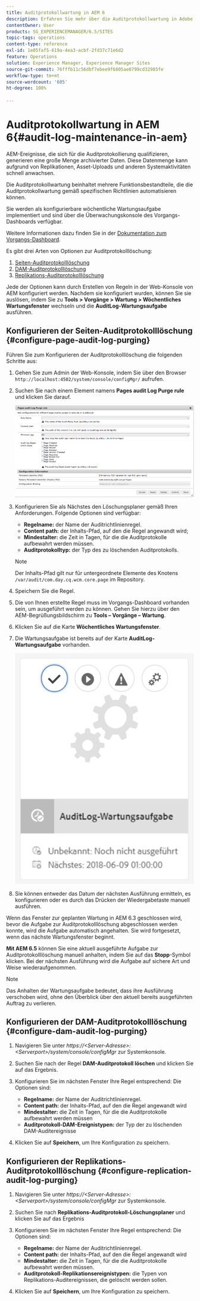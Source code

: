 ```yaml
---
title: Auditprotokollwartung in AEM 6
description: Erfahren Sie mehr über die Auditprotokollwartung in Adobe Experience Manager (AEM).
contentOwner: User
products: SG_EXPERIENCEMANAGER/6.5/SITES
topic-tags: operations
content-type: reference
exl-id: 1e05faf5-619a-4ea3-acbf-2fd37c71e6d2
feature: Operations
solution: Experience Manager, Experience Manager Sites
source-git-commit: 76fffb11c56dbf7ebee9f6805ae0799cd32985fe
workflow-type: tm+mt
source-wordcount: '605'
ht-degree: 100%

---
```


# Auditprotokollwartung in AEM 6{#audit-log-maintenance-in-aem}

AEM-Ereignisse, die sich für die Auditprotokollierung qualifizieren, generieren eine große Menge archivierter Daten. Diese Datenmenge kann aufgrund von Replikationen, Asset-Uploads und anderen Systemaktivitäten schnell anwachsen.

Die Auditprotokollwartung beinhaltet mehrere Funktionsbestandteile, die die Auditprotokollwartung gemäß spezifischen Richtlinien automatisieren können.

Sie werden als konfigurierbare wöchentliche Wartungsaufgabe implementiert und sind über die Überwachungskonsole des Vorgangs-Dashboards verfügbar.

Weitere Informationen dazu finden Sie in der [Dokumentation zum Vorgangs-Dashboard](/help/sites-administering/operations-dashboard.md).

Es gibt drei Arten von Optionen zur Auditprotokolllöschung:

1. [Seiten-Auditprotokolllöschung](/help/sites-administering/operations-audit-log.md#configure-page-audit-log-purging)
1. [DAM-Auditprotokolllöschung](/help/sites-administering/operations-audit-log.md#configure-dam-audit-log-purging)
1. [Replikations-Auditprotokolllöschung](/help/sites-administering/operations-audit-log.md#configure-replication-audit-log-purging)

Jede der Optionen kann durch Erstellen von Regeln in der Web-Konsole von AEM konfiguriert werden. Nachdem sie konfiguriert wurden, können Sie sie auslösen, indem Sie zu **Tools > Vorgänge > Wartung > Wöchentliches Wartungsfenster** wechseln und die **AuditLog-Wartungsaufgabe** ausführen.

## Konfigurieren der Seiten-Auditprotokolllöschung {#configure-page-audit-log-purging}

Führen Sie zum Konfigurieren der Auditprotokolllöschung die folgenden Schritte aus:

1. Gehen Sie zum Admin der Web-Konsole, indem Sie über den Browser `http://localhost:4502/system/console/configMgr/` aufrufen.

1. Suchen Sie nach einem Element namens **Pages audit Log Purge rule** und klicken Sie darauf.

   ![chlimage_1-365](assets/chlimage_1-365.png)

1. Konfigurieren Sie als Nächstes den Löschungsplaner gemäß Ihren Anforderungen. Folgende Optionen sind verfügbar:

   * **Regelname:** der Name der Auditrichtlinienregel.
   * **Content path:** der Inhalts-Pfad, auf den die Regel angewandt wird;
   * **Mindestalter:** die Zeit in Tagen, für die die Auditprotokolle aufbewahrt werden müssen.
   * **Auditprotokolltyp:** der Typ des zu löschenden Auditprotokolls.

   >[!NOTE]
   >
   >Der Inhalts-Pfad gilt nur für untergeordnete Elemente des Knotens `/var/audit/com.day.cq.wcm.core.page` im Repository.

1. Speichern Sie die Regel.
1. Die von Ihnen erstellte Regel muss im Vorgangs-Dashboard vorhanden sein, um ausgeführt werden zu können. Gehen Sie hierzu über den AEM-Begrüßungsbildschirm zu **Tools – Vorgänge – Wartung**.

1. Klicken Sie auf die Karte **Wöchentliches Wartungsfenster**.

1. Die Wartungsaufgabe ist bereits auf der Karte **AuditLog-Wartungsaufgabe** vorhanden.

   ![chlimage_1-366](assets/chlimage_1-366.png)

1. Sie können entweder das Datum der nächsten Ausführung ermitteln, es konfigurieren oder es durch das Drücken der Wiedergabetaste manuell ausführen.

Wenn das Fenster zur geplanten Wartung in AEM 6.3 geschlossen wird, bevor die Aufgabe zur Auditprotokolllöschung abgeschlossen werden konnte, wird die Aufgabe automatisch angehalten. Sie wird fortgesetzt, wenn das nächste Wartungsfenster beginnt.

**Mit AEM 6.5** können Sie eine aktuell ausgeführte Aufgabe zur Auditprotokolllöschung manuell anhalten, indem Sie auf das **Stopp**-Symbol klicken. Bei der nächsten Ausführung wird die Aufgabe auf sichere Art und Weise wiederaufgenommen.

>[!NOTE]
>
>Das Anhalten der Wartungsaufgabe bedeutet, dass ihre Ausführung verschoben wird, ohne den Überblick über den aktuell bereits ausgeführten Auftrag zu verlieren.

## Konfigurieren der DAM-Auditprotokolllöschung {#configure-dam-audit-log-purging}

1. Navigieren Sie unter *https://&lt;Server-Adresse>:&lt;Serverport>/system/console/configMgr* zur Systemkonsole.
1. Suchen Sie nach der Regel **DAM-Auditprotokoll löschen** und klicken Sie auf das Ergebnis.
1. Konfigurieren Sie im nächsten Fenster Ihre Regel entsprechend: Die Optionen sind:

   * **Regelname:** der Name der Auditrichtlinienregel.
   * **Content path:** der Inhalts-Pfad, auf den die Regel angewandt wird
   * **Mindestalter:** die Zeit in Tagen, für die die Auditprotokolle aufbewahrt werden müssen
   * **Auditprotokoll-DAM-Ereignistypen:** der Typ der zu löschenden DAM-Auditereignisse

1. Klicken Sie auf **Speichern**, um Ihre Konfiguration zu speichern.

## Konfigurieren der Replikations-Auditprotokolllöschung  {#configure-replication-audit-log-purging}

1. Navigieren Sie unter *https://&lt;Server-Adresse>:&lt;Serverport>/system/console/configMgr* zur Systemkonsole.
1. Suchen Sie nach **Replikations-Auditprotokoll-Löschungsplaner** und klicken Sie auf das Ergebnis
1. Konfigurieren Sie im nächsten Fenster Ihre Regel entsprechend: Die Optionen sind:

   * **Regelname:** der Name der Auditrichtlinienregel.
   * **Content path:** der Inhalts-Pfad, auf den die Regel angewandt wird
   * **Mindestalter:** die Zeit in Tagen, für die die Auditprotokolle aufbewahrt werden müssen.
   * **Auditprotokoll-Replikationsereignistypen:** die Typen von Replikations-Auditereignissen, die gelöscht werden sollen.

1. Klicken Sie auf **Speichern**, um Ihre Konfiguration zu speichern.
